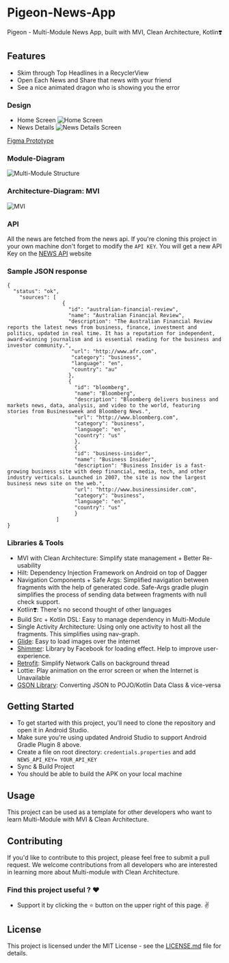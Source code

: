# Pigeon-News-App
Pigeon - Multi-Module News App, built with MVI, Clean Architecture, Kotlin❣️

## Features

- Skim through Top Headlines in a RecyclerView
- Open Each News and Share that news with your friend
- See a nice animated dragon who is showing you the error

### Design
- Home Screen
![Home Screen](https://github.com/PriyabrataNaskar/Pigeon-News-App/blob/develop/screenshots/home-page.jpg)
- News Details 
![News Details Screen](https://github.com/PriyabrataNaskar/Pigeon-News-App/blob/develop/screenshots/news-details.jpg)

[Figma Prototype](https://www.figma.com/proto/0hqmot7drKti1znfOZV4Q1/News-App?node-id=6%3A81&scaling=scale-down&page-id=0%3A1&starting-point-node-id=6%3A81)


### Module-Diagram
![Multi-Module Structure](https://github.com/PriyabrataNaskar/Pigeon-News-App/blob/develop/screenshots/multi-module.jpg)

### Architecture-Diagram: MVI
![MVI](https://github.com/PriyabrataNaskar/Pigeon-News-App/blob/develop/screenshots/mvi.jpg)

### API

All the news are fetched from the news api. If you're cloning this project in your own machine don't forget to modify the ```API KEY```. You will get a new API Key on the [NEWS API](https://newsapi.org) website

### Sample JSON response
```
{
  "status": "ok",
    "sources": [
                  {
                    "id": "australian-financial-review",
                    "name": "Australian Financial Review",
                    "description": "The Australian Financial Review reports the latest news from business, finance, investment and politics, updated in real time. It has a reputation for independent, award-winning journalism and is essential reading for the business and investor community.",
                     "url": "http://www.afr.com",
                     "category": "business",
                     "language": "en",
                     "country": "au"
                    },
                    {
                      "id": "bloomberg",
                      "name": "Bloomberg",
                      "description": "Bloomberg delivers business and markets news, data, analysis, and video to the world, featuring stories from Businessweek and Bloomberg News.",
                      "url": "http://www.bloomberg.com",
                      "category": "business",
                      "language": "en",
                      "country": "us"
                      },
                      {
                      "id": "business-insider",
                      "name": "Business Insider",
                      "description": "Business Insider is a fast-growing business site with deep financial, media, tech, and other industry verticals. Launched in 2007, the site is now the largest business news site on the web.",
                      "url": "http://www.businessinsider.com",
                      "category": "business",
                      "language": "en",
                      "country": "us"
                      }
                ]
}

```

### Libraries & Tools

- MVI with Clean Architecture: Simplify state management + Better Re-usability
- Hilt: Dependency Injection Framework on Android on top of Dagger
- Navigation Components + Safe Args: Simplified navigation between fragments with the help of generated code. Safe-Args gradle plugin simplifies the process of sending data between fragments with null check support.
- Kotlin❣️: There's no second thought of other languages
- Build Src + Kotlin DSL: Easy to manage dependency in Multi-Module
- Single Activity Architecture: Using only one activity to host all the fragments. This simplifies using nav-graph.
- [Glide](https://github.com/bumptech/glide): Easy to load images over the internet
- [Shimmer](https://github.com/facebook/shimmer-android): Library by Facebook for loading effect. Help to improve user-experience.
- [Retrofit](https://square.github.io/retrofit/): Simplify Network Calls on background thread
- Lottie: Play animation on the error screen or when the Internet is Unavailable
- [GSON Library](https://github.com/google/gson): Converting JSON to POJO/Kotlin Data Class & vice-versa

## Getting Started

- To get started with this project, you'll need to clone the repository and open it in Android Studio.
- Make sure you're using updated Android Studio to support Android Gradle Plugin 8 above.
- Create a file on root directory: ```credentials.properties``` and add ```NEWS_API_KEY= YOUR_API_KEY```
- Sync & Build Project
- You should be able to build the APK on your local machine

## Usage

This project can be used as a template for other developers who want to learn Multi-Module with MVI & Clean Architecture.

## Contributing

If you'd like to contribute to this project, please feel free to submit a pull request. We welcome contributions from all developers who are interested in learning more about Multi-module with Clean Architecture.

### Find this project useful ? ❤️

- Support it by clicking the ⭐ button on the upper right of this page. ✌️

## License

This project is licensed under the MIT License - see the [LICENSE.md](LICENSE.md) file for details.
